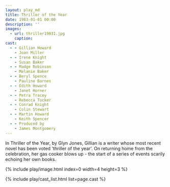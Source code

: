 ```yaml
---
layout: play_md
title: Thriller of the Year
date: 1983-01-01 00:00
description: ''
images:
  - url: thriller19831.jpg
    caption:
cast:
  - - Gillian Howard
    - Joan Miller
  - - Irene Knight
    - Susan Baker
  - - Madge Robinson
    - Melanie Baker
  - - Beryl Spence
    - Pauline Barnes
  - - Edith Howard
    - Janet Horner
  - - Petra Tracey
    - Rebecca Tucker
  - - Conrad Knight
    - Colin Stewart
  - - Martin Howard
    - Keith Spencer
  - - Produced by
    - James Montgomery
---
```


In Thriller of the Year, by Glyn Jones, Gillian is a writer whose most recent novel has been voted 'thriller of the year'. On returning home from the celebration, her gas cooker blows up - the start of a series of events scarily echoing her own books.

{% include play/image.html index=0 width=4 height=3 %}

{% include play/cast_list.html list=page.cast %}
